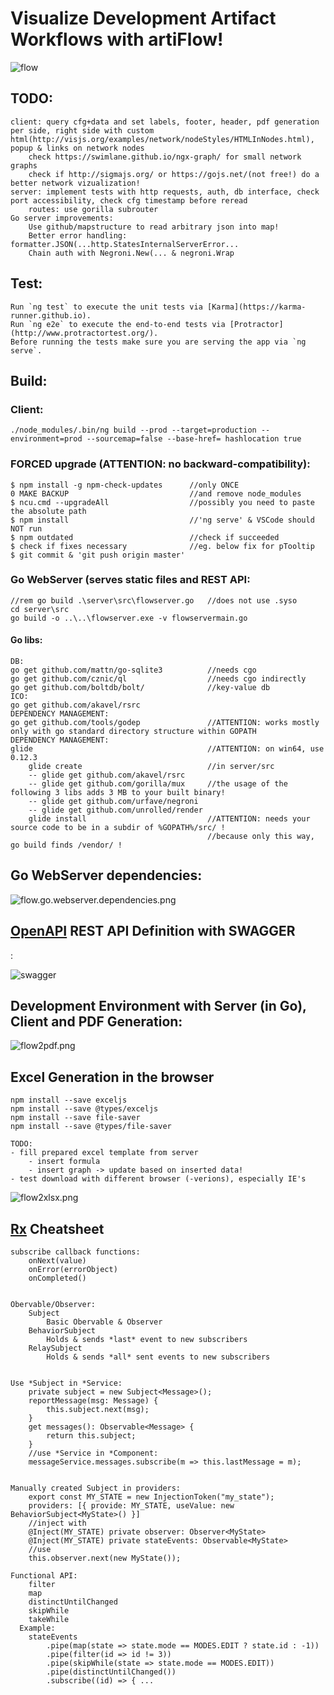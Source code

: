 # Visualize Development Artifact Workflows with artiFlow!

![flow](https://raw.githubusercontent.com/privet56/artiFlow/master/flow.gif)

## TODO:
    client: query cfg+data and set labels, footer, header, pdf generation per side, right side with custom html(http://visjs.org/examples/network/nodeStyles/HTMLInNodes.html), popup & links on network nodes
        check https://swimlane.github.io/ngx-graph/ for small network graphs
        check if http://sigmajs.org/ or https://gojs.net/(not free!) do a better network vizualization!
    server: implement tests with http requests, auth, db interface, check port accessibility, check cfg timestamp before reread
        routes: use gorilla subrouter
    Go server improvements:
        Use github/mapstructure to read arbitrary json into map!
        Better error handling: formatter.JSON(...http.StatesInternalServerError...
        Chain auth with Negroni.New(... & negroni.Wrap

## Test:
    Run `ng test` to execute the unit tests via [Karma](https://karma-runner.github.io).
    Run `ng e2e` to execute the end-to-end tests via [Protractor](http://www.protractortest.org/).
    Before running the tests make sure you are serving the app via `ng serve`.

## Build:
### Client:
    ./node_modules/.bin/ng build --prod --target=production --environment=prod --sourcemap=false --base-href= hashlocation true

### FORCED upgrade (ATTENTION: no backward-compatibility):
	$ npm install -g npm-check-updates		//only ONCE
	0 MAKE BACKUP 							//and remove node_modules
	$ ncu.cmd --upgradeAll					//possibly you need to paste the absolute path
	$ npm install							//'ng serve' & VSCode should NOT run
	$ npm outdated							//check if succeeded
	$ check if fixes necessary				//eg. below fix for pTooltip
	$ git commit & 'git push origin master'

### Go WebServer (serves static files and REST API:
    //rem go build .\server\src\flowserver.go   //does not use .syso
    cd server\src
    go build -o ..\..\flowserver.exe -v flowservermain.go

#### Go libs:
    DB:
    go get github.com/mattn/go-sqlite3          //needs cgo
    go get github.com/cznic/ql                  //needs cgo indirectly
    go get github.com/boltdb/bolt/              //key-value db
    ICO:
    go get github.com/akavel/rsrc
    DEPENDENCY MANAGEMENT:
    go get github.com/tools/godep               //ATTENTION: works mostly only with go standard directory structure within GOPATH
    DEPENDENCY MANAGEMENT:
    glide                                       //ATTENTION: on win64, use 0.12.3
        glide create                            //in server/src
        -- glide get github.com/akavel/rsrc
        -- glide get github.com/gorilla/mux     //the usage of the following 3 libs adds 3 MB to your built binary!
        -- glide get github.com/urfave/negroni
        -- glide get github.com/unrolled/render
        glide install                           //ATTENTION: needs your source code to be in a subdir of %GOPATH%/src/ !
                                                //because only this way, go build finds /vendor/ !

## Go WebServer dependencies:

![flow.go.webserver.dependencies.png](https://raw.githubusercontent.com/privet56/artiFlow/master/flow.go.webserver.dependencies.png)

## [OpenAPI](https://www.openapis.org/) REST API Definition with SWAGGER
:

![swagger](https://raw.githubusercontent.com/privet56/artiFlow/master/swagger/swagger.ui.1.png)

## Development Environment with Server (in Go), Client and PDF Generation:

![flow2pdf.png](https://raw.githubusercontent.com/privet56/artiFlow/master/flow2pdf.png)

## Excel Generation in the browser
    npm install --save exceljs
    npm install --save @types/exceljs
    npm install --save file-saver
    npm install --save @types/file-saver

    TODO:
    - fill prepared excel template from server
        - insert formula
        - insert graph -> update based on inserted data!
    - test download with different browser (-verions), especially IE's

![flow2xlsx.png](https://raw.githubusercontent.com/privet56/artiFlow/master/flow2xlsx.png)

## [Rx](http://reactivex.io/) Cheatsheet

    subscribe callback functions:
        onNext(value)
        onError(errorObject)
        onCompleted()


    Obervable/Observer:
        Subject
            Basic Obervable & Observer
        BehaviorSubject
            Holds & sends *last* event to new subscribers
        RelaySubject
            Holds & sends *all* sent events to new subscribers


    Use *Subject in *Service:
        private subject = new Subject<Message>();
        reportMessage(msg: Message) {
            this.subject.next(msg);
        }
        get messages(): Observable<Message> {
            return this.subject;
        }
        //use *Service in *Component:
        messageService.messages.subscribe(m => this.lastMessage = m);


    Manually created Subject in providers:
        export const MY_STATE = new InjectionToken("my_state");
        providers: [{ provide: MY_STATE, useValue: new BehaviorSubject<MyState>() }]
        //inject with
        @Inject(MY_STATE) private observer: Observer<MyState>
        @Inject(MY_STATE) private stateEvents: Observable<MyState>
        //use
        this.observer.next(new MyState());

    Functional API:
        filter
        map
        distinctUntilChanged
        skipWhile
        takeWhile
      Example:
        stateEvents
            .pipe(map(state => state.mode == MODES.EDIT ? state.id : -1))
            .pipe(filter(id => id != 3))
            .pipe(skipWhile(state => state.mode == MODES.EDIT))
            .pipe(distinctUntilChanged())
            .subscribe((id) => { ...

